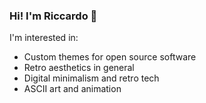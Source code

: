 ### Hi! I'm Riccardo  👋

 I'm interested in:
-  Custom themes for open source software
- Retro aesthetics in general
- Digital minimalism and retro tech
- ASCII art and animation
